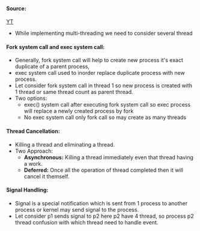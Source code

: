 #### Source:
[YT](https://www.youtube.com/watch?v=dHB1UNv5I10&list=PLXj4XH7LcRfDrdQuJTHIPmKMpa7eYVaPm&index=18)


* While implementing multi-threading we need to consider several thread


#### Fork system call and exec system call:

* Generally, fork system call will help to create new process it's exact duplicate of a parent process,
* exec system call used to inorder replace duplicate process with new process.
* Let consider fork system call in thread 1 so new process is created with 1 thread or same thread count as parent thread.
* Two options:
	* exec() system call after executing fork system call so exec process will replace a newly created process by fork
	* No exec system call only fork call so may create as many threads

#### Thread Cancellation:

* Killing a thread and eliminating a thread.
* Two Approach:
	* **Asynchronous:** Killing a thread immediately even that thread having a work.
	* **Deferred:** Once all the operation of thread completed then it will cancel it themself.

#### Signal Handling:

* Signal is a special notification which is sent from 1 process to another process or kernel may send signal to the process.
* Let consider p1 sends signal to p2 here p2 have 4 thread, so process p2 thread confusion with which thread need to handle event.
